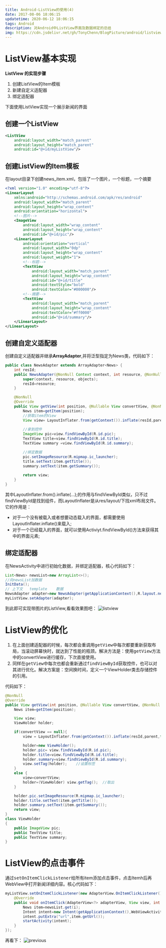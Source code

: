 ```yaml
---
title: Android-ListView的使用(4)
date: 2017-08-06 18:06:15
updatetime: 2020-06-12 18:06:15
tags: Android
description: 对Android中ListView界面及数据绑定的总结
img: https://cdn.jsdelivr.net/gh/TonyChenn/BlogPicture/android/listview.jpg
---
```

# ListView基本实现

**ListView 的实现步骤**
1. 创建ListView的Item模板 
2. 新建自定义适配器
3. 绑定适配器

下面使用ListView实现一个展示新闻的界面

## 创建一个ListView
```xml
<ListView
    android:layout_width="match_parent"
    android:layout_height="match_parent"
    android:id="@+id/myListView"/>
```
## 创建ListView的Item模板
在layout目录下创建news_item.xml，包括了一个图片，一个标题，一个摘要
```xml
<?xml version="1.0" encoding="utf-8"?>
<LinearLayout
    xmlns:android="http://schemas.android.com/apk/res/android"
    android:layout_width="match_parent"
    android:layout_height="wrap_content"
    android:orientation="horizontal">
    <!--图片-->
    <ImageView
        android:layout_width="wrap_content"
        android:layout_height="wrap_content"
        android:id="@+id/pic"/>
    <LinearLayout
        android:orientation="vertical"
        android:layout_width="0dp"
        android:layout_height="wrap_content"
        android:layout_weight="1">
        <!--标题-->
        <TextView
            android:layout_width="match_parent"
            android:layout_height="wrap_content"
            android:id="@+id/title"
            android:textStyle="bold"
            android:textColor="#000000"/>
        <!--摘要-->
        <TextView
            android:layout_width="match_parent"
            android:layout_height="wrap_content"
            android:textColor="#ff0000"
            android:id="@+id/summary"/>
    </LinearLayout>
</LinearLayout>
```
## 创建自定义适配器
创建自定义适配器并继承**ArrayAdapter**,并将泛型指定为News类，代码如下：
```java
public class NewsAdapter extends ArrayAdapter<News> {
    int resId;
    public NewsAdapter(@NonNull Context context, int resource, @NonNull List<News> objects) {
        super(context, resource, objects);
        resId=resource;
    }

    @NonNull
    @Override
    public View getView(int position, @Nullable View convertView, @NonNull ViewGroup parent) {
        News item=getItem(position);
        //获取item的View
        View view= LayoutInflater.from(getContext()).inflate(resId,parent,false);
        
        //拿到控件
        ImageView pic=view.findViewById(R.id.pic);
        TextView title=view.findViewById(R.id.title);
        TextView summary =view.findViewById(R.id.summary);

        //绑定数据
        pic.setImageResource(R.mipmap.ic_launcher);
        title.setText(item.getTitle());
        summary.setText(item.getSummary());
        
        return view;
    }
}
```
其中LayoutInflater.from().inflate(...);的作用与findViewById类似，只不过findViewById是找到组件，而LayoutInflater是从res/layout/下找xml布局文件。它的作用是：
- 对于一个没有被载入或者想要动态载入的界面，都需要使用LayoutInflater.inflate()来载入;
- 对于一个已经载入的界面，就可以使用Activiyt.findViewById()方法来获得其中的界面元素;

## 绑定适配器
在NewsActivity中进行初始化数据，并绑定适配器，核心代码如下：

```java
List<News> newsList=new ArrayList<>();
//向newsList加数据
InitData();
// 上下文   template    数据
NewsAdapter adapter=new NewsAdapter(getApplicationContext(),R.layout.news_item,newsList);
myListView.setAdapter(adapter);
```
到此即可实现带图片的ListView,看看效果图吧：
![listview](https://cdn.jsdelivr.net/gh/TonyChenn/BlogPicture/2017/0806/listview.jpg)

# ListView的优化
1. 在上面创建适配器的时候，每次都会重调用<kbd>getView</kbd>中每次都要重新获取布局，当滚动屏幕快时，就达到了性能的瓶颈。解决方法是：使用<kbd>getView</kbd>方法中的convertView进行缓存，下次直接使用。
2. 同样在<kbd>getView</kbd>中每次也都会重新通过<kbd>findViewById</kbd>获取控件，也可以对其进行优化。解决方案是：空间换时间，定义一个ViewHolder类去存储控件的引用。

代码如下：

```java
@NonNull
@Override
public View getView(int position, @Nullable View convertView, @NonNull ViewGroup parent) {
    News item=getItem(position);

    View view;
    ViewHolder holder;

    if(convertView == null){
        view = LayoutInflater.from(getContext()).inflate(resId,parent,false);

        holder=new ViewHolder();
        holder.pic= view.findViewById(R.id.pic);
        holder.title=view.findViewById(R.id.title);
        holder.summary=view.findViewById(R.id.summary);
        view.setTag(holder);    //设置标签
    }
    else {
        view=convertView;
        holder=(ViewHolder) view.getTag();  //取出
    }

    holder.pic.setImageResource(R.mipmap.ic_launcher);
    holder.title.setText(item.getTitle());
    holder.summary.setText(item.getSummary());
    return view;
}
class ViewHolder
{
    public ImageView pic;
    public TextView title;
    public TextView summary;
}
```
# ListView的点击事件
通过<kbd>setOnItemClickListener</kbd>给所有item添加点击事件，点击Itemh后再WebView中打开新闻详细内容。核心代码如下：
```java
myListView.setOnItemClickListener(new AdapterView.OnItemClickListener() {
    @Override
    public void onItemClick(AdapterView<?> adapterView, View view, int i, long l) {
        News item=newsList.get(i);
        Intent intent=new Intent(getApplicationContext(),WebViewActivity.class);
        intent.putExtra("url",item.getUrl());
        startActivity(intent);
    }
});
```
再看下：
![previous](https://cdn.jsdelivr.net/gh/TonyChenn/BlogPicture/2017/0806/previous.gif)